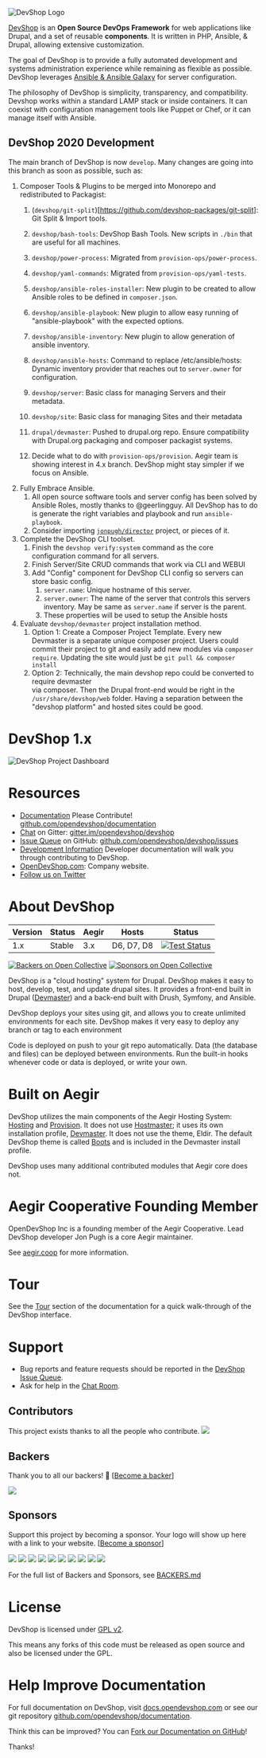 ![DevShop Logo](./assets/logo-new-light-bg.png)

[DevShop][1] is an **Open Source DevOps Framework** for web applications like Drupal, and a 
set of reusable **components**. It is written in PHP, Ansible, & Drupal, allowing extensive customization.

The goal of DevShop is to provide a fully automated development and systems administration 
experience while remaining as flexible as possible. DevShop leverages [Ansible & Ansible Galaxy][2] for server configuration.

The philosophy of DevShop is simplicity, transparency, and compatibility. Devshop 
works within a standard LAMP stack or inside containers. It can coexist with configuration
management tools like Puppet or Chef, or it can manage itself with Ansible.

## DevShop 2020 Development

The main branch of DevShop is now `develop`. Many changes are going into this branch
as soon as possible, such as:

1. Composer Tools & Plugins to be merged into Monorepo and redistributed to Packagist:
    1. (`devshop/git-split`)[https://github.com/devshop-packages/git-split]: Git Split & Import tools.
    2. `devshop/bash-tools`: DevShop Bash Tools. New scripts in `./bin` that are useful for all machines.
    3. `devshop/power-process`: Migrated from `provision-ops/power-process`.
    4. `devshop/yaml-commands`: Migrated from `provision-ops/yaml-tests`. 
    5. `devshop/ansible-roles-installer`: New plugin to be created to allow Ansible 
        roles to be defined in `composer.json`.
    6. `devshop/ansible-playbook`: New plugin to allow easy running of "ansible-playbook"
        with the expected options.  
    6. `devshop/ansible-inventory`: New plugin to allow generation of ansible inventory.
    6. `devshop/ansible-hosts`: Command to replace /etc/ansible/hosts: Dynamic inventory provider that reaches out to `server.owner` for configuration.
    7. `devshop/server`: Basic class for managing Servers and their metadata.
    8. `devshop/site`: Basic class for managing Sites and their metadata
    7. `drupal/devmaster`: Pushed to drupal.org repo. Ensure compatibility with 
        Drupal.org packaging and composer packagist systems. 
    
    8. Decide what to do with `provision-ops/provision`. Aegir team is showing interest 
        in 4.x branch. DevShop might stay simpler if we focus on Ansible.
2. Fully Embrace Ansible.
    1. All open source software tools and server config has been solved by Ansible 
        Roles, mostly thanks to @geerlingguy. All DevShop has to do is generate 
        the right variables and playbook and run `ansible-playbook`.
    2. Consider importing [`jonpugh/director`][3] project, or pieces of it.
3. Complete the DevShop CLI toolset.    
    1. Finish the `devshop verify:system` command as the core configuration command for all servers.
    2. Finish Server/Site CRUD commands that work via CLI and WEBUI
    3. Add "Config" component for DevShop CLI config so servers can store basic config.
        1. `server.name`: Unique hostname of this server.
        2. `server.owner`: The name of the server that controls this servers inventory. 
            May be same as `server.name` if server is the parent.
        3. These properties will be used to setup the Ansible hosts 
3. Evaluate `devshop/devmaster` project installation method.
    1. Option 1: Create a Composer Project Template. Every new Devmaster is a separate 
        unique composer project. Users could commit their project to git and easily add new
        modules via `composer require`. Updating the site would just be `git pull && composer install`
    2. Option 2:
        Technically, the main devshop repo could be converted to require devmaster  
       via composer.  Then the Drupal front-end would be right in the `/usr/share/devshop/web` 
       folder. Having a separation between the "devshop platform" and hosted sites
       could be good. 

# DevShop 1.x

![DevShop Project Dashboard](https://github.com/opendevshop/documentation/raw/master/images/devshop.png "A screenshot of the DevShop Project Dashboard")

# Resources

* [Documentation](http://docs.opendevshop.com) Please Contribute! [github.com/opendevshop/documentation](https://github.com/opendevshop/documentation) 
* [Chat](http://gitter.im/opendevshop/devshop) on Gitter: [gitter.im/opendevshop/devshop](http://gitter.im/opendevshop/devshop)
* [Issue Queue](http://github.com/opendevshop/devshop/issues) on GitHub: [github.com/opendevshop/devshop/issues](http://github.com/opendevshop/devshop/issues)
* [Development Information](http://docs.opendevshop.com/development.html)  Developer documentation will walk you through contributing to DevShop.
* [OpenDevShop.com](http://www.opendevshop.com): Company website.
* [Follow us on Twitter](http://twitter.com/opendevshop)

# About DevShop

Version | Status | Aegir | Hosts      | Status
--------|--------|-------|------------|----------
1.x     | Stable | 3.x   | D6, D7, D8 | [![Test Status](https://github.com/opendevshop/devshop/workflows/Tests/badge.svg)](https://github.com/opendevshop/devshop/actions)


[![Backers on Open Collective](https://opencollective.com/devshop/backers/badge.svg)](#backers)
 [![Sponsors on Open Collective](https://opencollective.com/devshop/sponsors/badge.svg)](#sponsors) 

DevShop is a "cloud hosting" system for Drupal. DevShop makes it easy to host, develop, test, and update drupal sites.  It provides a front-end built in Drupal ([Devmaster](https://github.com/opendevshop/devmaster)) and a back-end built with Drush, Symfony, and Ansible.

DevShop deploys your sites using git, and allows you to create unlimited environments for each site.  DevShop makes it very easy to deploy any branch or tag to each environment

Code is deployed on push to your git repo automatically.  Data (the database and files) can be deployed between environments.  Run the built-in hooks whenever code or data is deployed, or write your own.

# Built on Aegir

DevShop utilizes the main components of the Aegir Hosting System: [Hosting](http://drupal.org/project/hosting) and [Provision](http://drupal.org/project/provision). It does not use [Hostmaster](http://drupal.org/project/hostmaster); it uses its own installation profile, [Devmaster](http://github.com/opendevshop/devmaster).  It does not use the theme, Eldir.  The default DevShop theme is called [Boots](https://github.com/opendevshop/devmaster/tree/7.x-1.x/themes/boots) and is included in the Devmaster install profile.

DevShop uses many additional contributed modules that Aegir core does not.

# Aegir Cooperative Founding Member

OpenDevShop Inc is a founding member of the Aegir Cooperative.  Lead DevShop developer Jon Pugh is a core Aegir maintainer.  

See [aegir.coop](http://aegir.coop) for more information.

# Tour

See the [Tour](http://docs.opendevshop.com/tour.html) section of the documentation for a quick walk-through of the DevShop interface.

# Support

* Bug reports and feature requests should be reported in the [DevShop Issue Queue](https://www.github.com/opendevshop/devshop/issues).
* Ask for help in the [Chat Room](http://gitter.im/opendevshop/devshop).

## Contributors

This project exists thanks to all the people who contribute. 
<a href="https://github.com/opendevshop/devshop/graphs/contributors"><img src="https://opencollective.com/devshop/contributors.svg?width=890&button=false" /></a>


## Backers

Thank you to all our backers! 🙏 [[Become a backer](https://opencollective.com/devshop#backer)]

<a href="https://opencollective.com/devshop#backers" target="_blank"><img src="https://opencollective.com/devshop/backers.svg?width=890"></a>

## Sponsors

Support this project by becoming a sponsor. Your logo will show up here with a link to your website. [[Become a sponsor](https://opencollective.com/devshop#sponsor)]

<a href="https://opencollective.com/devshop/sponsor/0/website" target="_blank"><img src="https://opencollective.com/devshop/sponsor/0/avatar.svg"></a>
<a href="https://opencollective.com/devshop/sponsor/1/website" target="_blank"><img src="https://opencollective.com/devshop/sponsor/1/avatar.svg"></a>
<a href="https://opencollective.com/devshop/sponsor/2/website" target="_blank"><img src="https://opencollective.com/devshop/sponsor/2/avatar.svg"></a>
<a href="https://opencollective.com/devshop/sponsor/3/website" target="_blank"><img src="https://opencollective.com/devshop/sponsor/3/avatar.svg"></a>
<a href="https://opencollective.com/devshop/sponsor/4/website" target="_blank"><img src="https://opencollective.com/devshop/sponsor/4/avatar.svg"></a>
<a href="https://opencollective.com/devshop/sponsor/5/website" target="_blank"><img src="https://opencollective.com/devshop/sponsor/5/avatar.svg"></a>
<a href="https://opencollective.com/devshop/sponsor/6/website" target="_blank"><img src="https://opencollective.com/devshop/sponsor/6/avatar.svg"></a>
<a href="https://opencollective.com/devshop/sponsor/7/website" target="_blank"><img src="https://opencollective.com/devshop/sponsor/7/avatar.svg"></a>
<a href="https://opencollective.com/devshop/sponsor/8/website" target="_blank"><img src="https://opencollective.com/devshop/sponsor/8/avatar.svg"></a>
<a href="https://opencollective.com/devshop/sponsor/9/website" target="_blank"><img src="https://opencollective.com/devshop/sponsor/9/avatar.svg"></a>

For the full list of Backers and Sponsors, see [BACKERS.md](BACKERS.md)


# License

DevShop is licensed under [GPL v2](https://www.gnu.org/licenses/old-licenses/gpl-2.0.txt).

This means any forks of this code must be released as open source and also be licensed under the GPL.

# Help Improve Documentation

For full documentation on DevShop, visit [docs.opendevshop.com](http://docs.opendevshop.com) or see our git repository [github.com/opendevshop/documentation](https://github.com/opendevshop/documentation).

Think this can be improved? You can [Fork our Documentation on GitHub](https://github.com/opendevshop/documentation)!

Thanks!


[1]: https://getdevshop.com
[2]: https://galaxy.ansible.com
[3]: https://github.com/jonpugh/director
